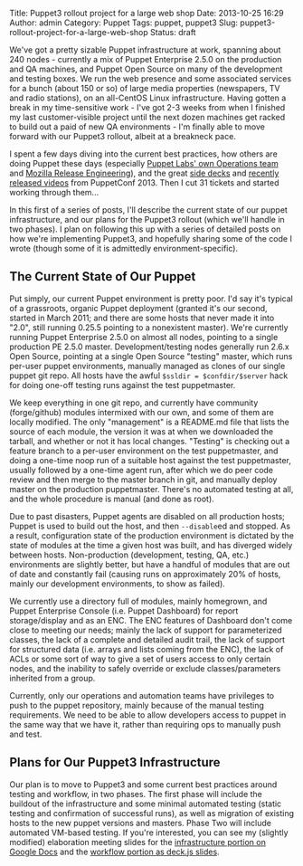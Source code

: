 Title: Puppet3 rollout project for a large web shop
Date: 2013-10-25 16:29
Author: admin
Category: Puppet
Tags: puppet, puppet3
Slug: puppet3-rollout-project-for-a-large-web-shop
Status: draft

We've got a pretty sizable Puppet infrastructure at work, spanning about
240 nodes - currently a mix of Puppet Enterprise 2.5.0 on the production
and QA machines, and Puppet Open Source on many of the development and
testing boxes. We run the web presence and some associated services for
a bunch (about 150 or so) of large media properties (newspapers, TV and
radio stations), on an all-CentOS Linux infrastructure. Having gotten a
break in my time-sensitive work - I've got 2-3 weeks from when I
finished my last customer-visible project until the next dozen machines
get racked to build out a paid of new QA environments - I'm finally able
to move forward with our Puppet3 rollout, albeit at a breakneck pace.

I spent a few days diving into the current best practices, how others
are doing Puppet these days (especially [Puppet Labs' own Operations
team](https://github.com/puppetlabs-operations) and [Mozilla Release
Engineering](https://wiki.mozilla.org/ReleaseEngineering/PuppetAgain)),
and the great [side
decks](http://www.slideshare.net/search/slideshow?searchfrom=header&q=%22puppetconf+2013%22)
and [recently released
videos](http://www.youtube.com/playlist?list=PLV86BgbREluU02Ytlz80seDSKAbkx5pRg)
from PuppetConf 2013. Then I cut 31 tickets and started working through
them...

In this first of a series of posts, I'll describe the current state of
our puppet infrastructure, and our plans for the Puppet3 rollout (which
we'll handle in two phases). I plan on following this up with a series
of detailed posts on how we're implementing Puppet3, and hopefully
sharing some of the code I wrote (though some of it is admittedly
environment-specific).

## The Current State of Our Puppet

Put simply, our current Puppet environment is pretty poor. I'd say it's
typical of a grassroots, organic Puppet deployment (granted it's our
second, started in March 2011; and there are some hosts that never made
it into "2.0", still running 0.25.5 pointing to a nonexistent master).
We're currently running Puppet Enterprise 2.5.0 on almost all nodes,
pointing to a single production PE 2.5.0 master. Development/testing
nodes generally run 2.6.x Open Source, pointing at a single Open Source
"testing" master, which runs per-user puppet environments, manually
managed as clones of our single puppet git repo. All hosts have the
awful `$ssldir = $confdir/$server` hack for doing one-off testing runs
against the test puppetmaster.

We keep everything in one git repo, and currently have community
(forge/github) modules intermixed with our own, and some of them are
locally modified. The only "management" is a README.md file that lists
the source of each module, the version it was at when we downloaded the
tarball, and whether or not it has local changes. "Testing" is checking
out a feature branch to a per-user environment on the test puppetmaster,
and doing a one-time noop run of a suitable host against the test
puppetmaster, usually followed by a one-time agent run, after which we
do peer code review and then merge to the master branch in git, and
manually deploy master on the production puppetmaster. There's no
automated testing at all, and the whole procedure is manual (and done as
root).

Due to past disasters, Puppet agents are disabled on all production
hosts; Puppet is used to build out the host, and then `--disable`ed and
stopped. As a result, configuration state of the production environment
is dictated by the state of modules at the time a given host was built,
and has diverged widely between hosts. Non-production (development,
testing, QA, etc.) environments are slightly better, but have a handful
of modules that are out of date and constantly fail (causing runs on
approximately 20% of hosts, mainly our development environments, to show
as failed).

We currently use a directory full of modules, mainly homegrown, and
Puppet Enterprise Console (i.e. Puppet Dashboard) for report
storage/display and as an ENC. The ENC features of Dashboard don't come
close to meeting our needs; mainly the lack of support for parameterized
classes, the lack of a complete and detailed audit trail, the lack of
support for structured data (i.e. arrays and lists coming from the ENC),
the lack of ACLs or some sort of way to give a set of users access to
only certain nodes, and the inability to safely override or exclude
classes/parameters inherited from a group.

Currently, only our operations and automation teams have privileges to
push to the puppet repository, mainly because of the manual testing
requirements. We need to be able to allow developers access to puppet in
the same way that we have it, rather than requiring ops to manually push
and test.

## Plans for Our Puppet3 Infrastructure

Our plan is to move to Puppet3 and some current best practices around
testing and workflow, in two phases. The first phase will include the
buildout of the infrastructure and some minimal automated testing
(static testing and confirmation of successful runs), as well as
migration of existing hosts to the new puppet versions and masters.
Phase Two will include automated VM-based testing. If you're interested,
you can see my (slightly modified) elaboration meeting slides for the
[infrastructure portion on Google
Docs](https://docs.google.com/presentation/d/1U36N6la82nIPTDrgkKn9A8BpZ50Y5wb_rgJ-j26ahDM/pub?start=false&loop=false&delayms=30000)
and the [workflow portion as deck.js
slides](http://blog.jasonantman.com/GFX/puppet_workflow.html).
